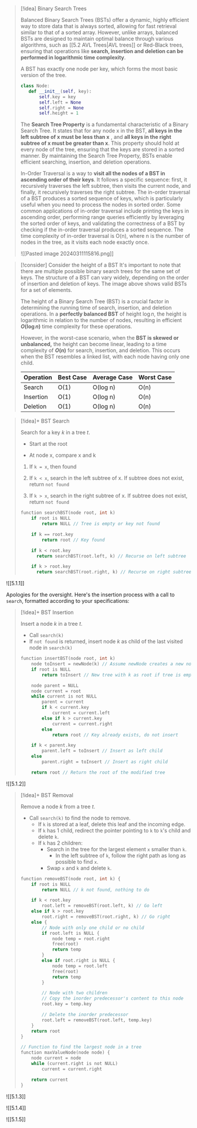 

> [!idea] Binary Search Trees
>
> Balanced Binary Search Trees (BSTs) offer a dynamic, highly efficient way to store data that is always sorted, allowing for fast retrieval similar to that of a sorted array. However, unlike arrays, balanced BSTs are designed to maintain optimal balance through various algorithms, such as [[5.2 AVL Trees|AVL trees]] or Red-Black trees, ensuring that operations like **search, insertion and deletion can be performed in logarithmic time complexity**.
>
> A BST has exactly one node per key, which forms the most basic version of the tree.
> ```python
> class Node:
 >    def __init__(self, key):
 >        self.key = key
 >        self.left = None
 >        self.right = None
 >        self.height = 1
> ```
>
> The **Search Tree Property** is a fundamental characteristic of a Binary Search Tree. It states that for any node x in the BST, **all keys in the left subtree of x must be less than x** , and **all keys in the right subtree of x must be greater than x**. This property should hold at every node of the tree, ensuring that the keys are stored in a sorted manner. By maintaining the Search Tree Property, BSTs enable efficient searching, insertion, and deletion operations.
>
> In-Order Traversal is a way to **visit all the nodes of a BST in ascending order of their keys**. It follows a specific sequence: first, it recursively traverses the left subtree, then visits the current node, and finally, it recursively traverses the right subtree. The in-order traversal of a BST produces a sorted sequence of keys, which is particularly useful when you need to process the nodes in sorted order. Some common applications of in-order traversal include printing the keys in ascending order, performing range queries efficiently by leveraging the sorted order of keys, and validating the correctness of a BST by checking if the in-order traversal produces a sorted sequence. The time complexity of in-order traversal is O(n), where n is the number of nodes in the tree, as it visits each node exactly once.
> 
> ![[Pasted image 20240311115816.png]]

> [!consider] Consider the height of a BST
> It's important to note that there are multiple possible binary search trees for the same set of keys. The structure of a BST can vary widely, depending on the order of insertion and deletion of keys. The image above shows valid BSTs for a set of elements.
> 
> The height of a Binary Search Tree (BST) is a crucial factor in determining the running time of search, insertion, and deletion operations. In a **perfectly balanced BST** of height $\log{n}$, the height is logarithmic in relation to the number of nodes, resulting in efficient **$O(\log n)$** time complexity for these operations.
>
> However, in the worst-case scenario, when the **BST is skewed or unbalanced,** the height can become linear, leading to a time complexity of **$O(n)$** for search, insertion, and deletion. This occurs when the BST resembles a linked list, with each node having only one child.
> 
>
> | Operation | Best Case | Average Case | Worst Case |
> |-----------|-----------|--------------|------------|
> | Search    | O(1)      | O(log n)     | O(n)       |
> | Insertion | O(1)      | O(log n)     | O(n)       |
> | Deletion  | O(1)      | O(log n)     | O(n)       |

> [!idea]+ BST Search
> 
> Search for a key $k$ in a tree $t$.
> 
> - Start at the root
> 
> - At node x, compare x and k
> 
> 1. If `k = x`, then found
> 
> 2. If `k < x`, search in the left subtree of x. If subtree does not exist, return `not found`
> 
> 3. If `k > x`, search in the right subtree of x. If subtree does not exist, return `not found`
> ```c
> function searchBST(node root, int k)
>     if root is NULL
>         return NULL // Tree is empty or key not found
> 
>     if k == root.key
>         return root // Key found
> 
>     if k < root.key
> 		return searchBST(root.left, k) // Recurse on left subtree
> 
>     if k > root.key
> 		return searchBST(root.right, k) // Recurse on right subtree
> ```


![[5.1.1]]

Apologies for the oversight. Here's the insertion process with a call to `search`, formatted according to your specifications:

> [!idea]+ BST Insertion
> 
> Insert a node $k$ in a tree $t$.
> 
> - Call `search(k)`
> - If `not found` is returned, insert node $k$ as child of the last visited node in `search(k)`
> ```c
> function insertBST(node root, int k)
>     node toInsert = newNode(k) // Assume newNode creates a new node with key k
>     if root is NULL
>         return toInsert // New tree with k as root if tree is empty
> 
>     node parent = NULL
>     node current = root
>     while current is not NULL
>         parent = current
>         if k < current.key
>             current = current.left
>         else if k > current.key
>             current = current.right
>         else
>             return root // Key already exists, do not insert
> 
>     if k < parent.key
>         parent.left = toInsert // Insert as left child
>     else
>         parent.right = toInsert // Insert as right child
> 
>     return root // Return the root of the modified tree
> ```


![[5.1.2]]

> [!idea]+ BST Removal
> 
> Remove a node $k$ from a tree $t$.
> 
> - Call `search(k)` to find the node to remove.
>     - If `k` is stored at a leaf, delete this leaf and the incoming edge.
>     - If `k` has 1 child, redirect the pointer pointing to `k` to `k`'s child and delete `k`.
>     - If `k` has 2 children:
>         - Search in the tree for the largest element `x` smaller than `k`.
>             - In the left subtree of `k`, follow the right path as long as possible to find `x`.
>         - Swap `x` and `k` and delete `k`.
> 
> ```c
> function removeBST(node root, int k) {
>     if root is NULL
>         return NULL // k not found, nothing to do
> 
>     if k < root.key
>         root.left = removeBST(root.left, k) // Go left
>     else if k > root.key
>         root.right = removeBST(root.right, k) // Go right
>     else {
>         // Node with only one child or no child
>         if root.left is NULL {
>             node temp = root.right
>             free(root)
>             return temp
>         }
>         else if root.right is NULL {
>             node temp = root.left
>             free(root)
>             return temp
>         }
> 
>         // Node with two children
>         // Copy the inorder predecessor's content to this node
>         root.key = temp.key
> 
>         // Delete the inorder predecessor
>         root.left = removeBST(root.left, temp.key)
>     }
>     return root
> }
> 
> // Function to find the largest node in a tree
> function maxValueNode(node node) {
>     node current = node
>     while (current.right is not NULL)
>         current = current.right
> 
>     return current
> }
> ```


![[5.1.3]]

![[5.1.4]]

![[5.1.5]]













